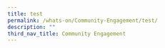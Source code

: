 ```yaml
---
title: test
permalink: /whats-on/Community-Engagement/test/
description: ""
third_nav_title: Community Engagement
---
```

